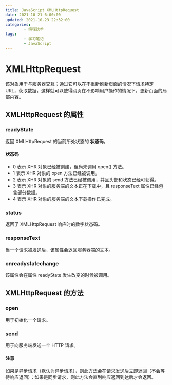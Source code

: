```yaml
---
title: JavaScript XMLHttpRequest
date: 2021-10-21 6:00:00
updated: 2021-10-23 22:32:00
categories:
        - 编程技术
tags:
        - 学习笔记
        - JavaScript
---
```

# XMLHttpRequest

该对象用于与服务器交互；通过它可以在不重新刷新页面的情况下请求特定 URL，获取数据，这样就可以使得网页在不影响用户操作的情况下，更新页面的局部内容。

## XMLHttpRequest 的属性

### readyState

返回 XMLHttpRequest 的当前所处状态的 **状态码**。

#### 状态码

- 0 表示 XHR 对象已经被创建，但尚未调用 open() 方法。
- 1 表示 XHR 对象的 open 方法已经被调用。
- 2 表示 XHR 对象的 send 方法已经被调用，并且头部和状态已经可获得。
- 3 表示 XHR 对象的服务端的文本正在下载中，且 responseText 属性已经包含部分数据。
- 4 表示 XHR 对象的服务端的文本下载操作已完成。

### status

返回了 XMLHttpRequest 响应时的数字状态码。

### responseText

当一个请求被发送后，该属性会返回服务器端的文本。

### onreadystatechange

该属性会在属性 readyState 发生改变的时候被调用。

## XMLHttpRequest 的方法

### open

用于初始化一个请求。

### send

用于向服务端发送一个  HTTP 请求。

#### 注意

如果是异步请求（默认为异步请求），则此方法会在请求发送后立即返回（不会等待响应返回）；如果是同步请求，则此方法会直到响应返回到达后才会返回。